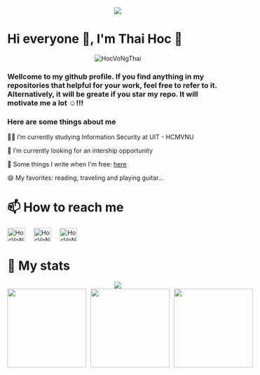 <div id="header" align="center">
  <img src="https://github.com/user-attachments/assets/93c49ae6-8396-4a0a-b93f-62c7c3082d6c"/>

</div>
<h1 align="left">Hi everyone 👋, I'm Thai Hoc 📖</h1>
<p align="center"> <img src="https://komarev.com/ghpvc/?username=HocVoNgThai&label=Profile%20views&color=0e75b6&style=flat" alt="HocVoNgThai" /> </p>
<h3 align="left">Wellcome to my github profile. If you find anything in my repositories that helpful for your work, feel free to refer to it. Alternatively, it will be greate if you star my repo. It will motivate me a lot ☺️!!!</h3>
<h3 align="left">Here are some things about me</h3>
<div align="left">
👨‍💻 I’m currently studying Information Security at UIT - HCMVNU

🌱 I’m currently looking for an intership opportunity

📝 Some things I write when I'm free: [here](https://viblo.asia/u/Thna1108)

😄 My favorites: reading, traveling and playing guitar...
</div>
<h1 align="left" >📫 How to reach me </h1>
<p align="left">
  <a href="https://www.facebook.com/th1126/" target="blank"><img align="center" src="https://raw.githubusercontent.com/rahuldkjain/github-profile-readme-generator/master/src/images/icons/Social/facebook.svg" alt="HocVoNgThai" height="30" width="40" /></a>&nbsp;&nbsp;&nbsp;&nbsp;
  <a href="https://www.linkedin.com/in/th1126/" target="blank"><img align="center" src="https://raw.githubusercontent.com/rahuldkjain/github-profile-readme-generator/master/src/images/icons/Social/linked-in-alt.svg" alt="HocVoNgThai" height="30" width="40" /></a>&nbsp;&nbsp;&nbsp;&nbsp;
  <a href="mailto:vonguyenthaihocilt260@gmail.com" target="blank"><img align="center" src="https://github.com/user-attachments/assets/70e22fce-05b9-40c3-a30c-77abb5491751" alt="HocVoNgThai" height="30" width="40" /></a>
</p>
<h1 align="left" >🦾 My stats</h1>
<div id="header" align="center">
  <img src="https://github.com/user-attachments/assets/62784005-7dfc-4470-b4f9-402bb9b0152ahttps://github.com/user-attachments/assets/93c49ae6-8396-4a0a-b93f-62c7c3082d6c"/>

</div>
<div align="center" style="display: flex; gap: 10px;">
  <img height=180 align="center" src="https://github-readme-stats.vercel.app/api/top-langs?username=HocVoNgThai&show_icons=true&theme=tokyonight&layout=compact&langs_count=8&card_width=500&text_bold=true"/>
  
  <img  height=180 align="center" src="https://github-readme-stats.vercel.app/api?username=HocVoNgThai&show_icons=true&theme=tokyonight&layout=compact&langs_count=8&card_width=500&text_bold=true"/>

  <img  height=180 align="center" src="https://github-readme-streak-stats.herokuapp.com/?user=HocVoNgThai&show_icons=true&theme=tokyonight&layout=compact&langs_count=8&card_width=500&text_bold=true"/>
</div>
